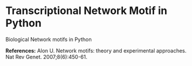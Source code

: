 Transcriptional Network Motif in Python
=======================================

Biological Network motifs in Python

**References:**
Alon U. Network motifs: theory and experimental approaches. Nat Rev Genet. 2007;8(6):450-61.

